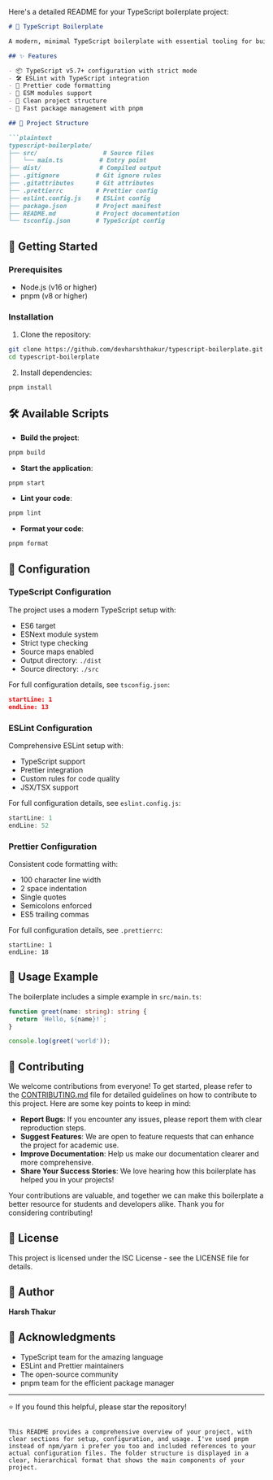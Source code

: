 Here's a detailed README for your TypeScript boilerplate project:

```markdown
# 🚀 TypeScript Boilerplate

A modern, minimal TypeScript boilerplate with essential tooling for building scalable applications.

## ✨ Features

- 📦 TypeScript v5.7+ configuration with strict mode
- 🛠 ESLint with TypeScript integration
- 💅 Prettier code formatting
- 📝 ESM modules support
- 🧹 Clean project structure
- 🔄 Fast package management with pnpm

## 📁 Project Structure

```plaintext
typescript-boilerplate/
├── src/                  # Source files
│   └── main.ts          # Entry point
├── dist/                # Compiled output
├── .gitignore          # Git ignore rules
├── .gitattributes      # Git attributes
├── .prettierrc         # Prettier config
├── eslint.config.js    # ESLint config
├── package.json        # Project manifest
├── README.md           # Project documentation
└── tsconfig.json       # TypeScript config
```

## 🚦 Getting Started

### Prerequisites

- Node.js (v16 or higher)
- pnpm (v8 or higher)

### Installation

1. Clone the repository:
```bash
git clone https://github.com/devharshthakur/typescript-boilerplate.git
cd typescript-boilerplate
```

2. Install dependencies:
```bash
pnpm install
```

## 🛠 Available Scripts

- **Build the project**:
```bash
pnpm build
```

- **Start the application**:
```bash
pnpm start
```

- **Lint your code**:
```bash
pnpm lint
```

- **Format your code**:
```bash
pnpm format
```

## 🔧 Configuration

### TypeScript Configuration
The project uses a modern TypeScript setup with:
- ES6 target
- ESNext module system
- Strict type checking
- Source maps enabled
- Output directory: `./dist`
- Source directory: `./src`

For full configuration details, see `tsconfig.json`:
```json:tsconfig.json
startLine: 1
endLine: 13
```

### ESLint Configuration
Comprehensive ESLint setup with:
- TypeScript support
- Prettier integration
- Custom rules for code quality
- JSX/TSX support

For full configuration details, see `eslint.config.js`:
```javascript:eslint.config.js
startLine: 1
endLine: 52
```

### Prettier Configuration
Consistent code formatting with:
- 100 character line width
- 2 space indentation
- Single quotes
- Semicolons enforced
- ES5 trailing commas

For full configuration details, see `.prettierrc`:
```json:.prettierrc
startLine: 1
endLine: 18
```

## 📝 Usage Example

The boilerplate includes a simple example in `src/main.ts`:

```typescript
function greet(name: string): string {
  return `Hello, ${name}!`;
}

console.log(greet('world'));
```

## 🤝 Contributing

We welcome contributions from everyone! To get started, please refer to the [CONTRIBUTING.md](CONTRIBUTING.md) file for detailed guidelines on how to contribute to this project. Here are some key points to keep in mind:

- **Report Bugs**: If you encounter any issues, please report them with clear reproduction steps.
- **Suggest Features**: We are open to feature requests that can enhance the project for academic use.
- **Improve Documentation**: Help us make our documentation clearer and more comprehensive.
- **Share Your Success Stories**: We love hearing how this boilerplate has helped you in your projects!

Your contributions are valuable, and together we can make this boilerplate a better resource for students and developers alike. Thank you for considering contributing!


## 📄 License

This project is licensed under the ISC License - see the LICENSE file for details.

## 👤 Author

**Harsh Thakur**

## 🌟 Acknowledgments

- TypeScript team for the amazing language
- ESLint and Prettier maintainers
- The open-source community
- pnpm team for the efficient package manager

---

⭐️ If you found this helpful, please star the repository!
```

This README provides a comprehensive overview of your project, with clear sections for setup, configuration, and usage. I've used pnpm instead of npm/yarn i prefer you too and included references to your actual configuration files. The folder structure is displayed in a clear, hierarchical format that shows the main components of your project.